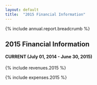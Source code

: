 ```yaml
---
layout: default
title:  "2015 Financial Information"
---
```

{% include annual.report.breadcrumb %}

## 2015 Financial Information

<h4 class="subheader">CURRENT (July 01, 2014 - June 30, 2015)</h4>

{% include revenues.2015 %}

{% include expenses.2015 %}
